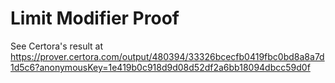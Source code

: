 # Limit Modifier Proof

See Certora's result at https://prover.certora.com/output/480394/33326bcecfb0419fbc0bd8a8a7d1d5c6?anonymousKey=1e419b0c918d9d08d52df2a6bb18094dbcc59d0f